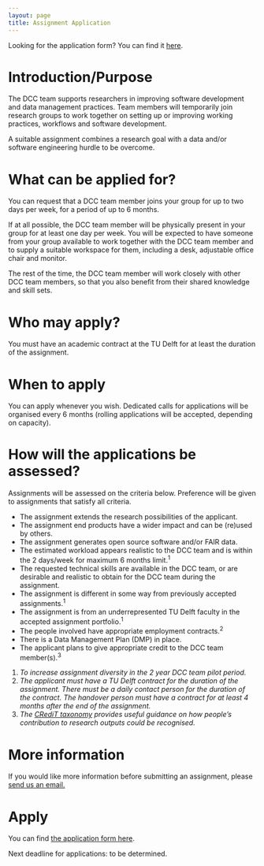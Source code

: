 ```yaml
---
layout: page
title: Assignment Application
---
```


Looking for the application form? You can find it [here](https://forms.office.com/Pages/ResponsePage.aspx?id=TVJuCSlpMECM04q0LeCIe9bK9RlghsdLqSsK-LbEAcRUQUZQTkMxTVY5Sk5RQlU4OFpDR1g0UVBEOS4u).

# Introduction/Purpose 

The DCC team supports researchers in improving software development and data management practices. Team members will temporarily join research groups to work together on setting up or improving working practices, workflows and software development. 

A suitable assignment combines a research goal with a data and/or software engineering hurdle to be overcome. 

# What can be applied for? 

You can request that a DCC team member joins your group for up to two days per week, for a period of up to 6 months. 

If at all possible, the DCC team member will be physically present in your group for at least one day per week. You will be expected to have someone from your group available to work together with the DCC team member and to supply a suitable workspace for them, including a desk, adjustable office chair and monitor. 

The rest of the time, the DCC team member will work closely with other DCC team members, so that you also benefit from their shared knowledge and skill sets. 

# Who may apply? 

You must have an academic contract at the TU Delft for at least the duration of the assignment. 

# When to apply 

You can apply whenever you wish. Dedicated calls for applications will be organised every 6 months (rolling applications will be accepted, depending on capacity). 

# How will the applications be assessed? 

Assignments will be assessed on the criteria below. Preference will be given to assignments that satisfy all criteria. 

- The assignment extends the research possibilities of the applicant. 
- The assignment end products have a wider impact and can be (re)used by others. 
- The assignment generates open source software and/or FAIR data. 
- The estimated workload appears realistic to the DCC team and is within the 2 days/week for maximum 6 months limit.<sup>1</sup> 
- The requested technical skills are available in the DCC team, or are desirable and realistic to obtain for the DCC team during the assignment. 
- The assignment is different in some way from previously accepted assignments.<sup>1</sup>
- The assignment is from an underrepresented TU Delft faculty in the accepted assignment portfolio.<sup>1</sup>
- The people involved have appropriate employment contracts.<sup>2</sup>
- There is a Data Management Plan (DMP) in place. 
- The applicant plans to give appropriate credit to the DCC team member(s).<sup>3</sup>

1. *To increase assignment diversity in the 2 year DCC team pilot period.*
2. *The applicant must have a TU Delft contract for the duration of the assignment. There must be a daily contact person for the duration of the contract. The handover person must have a contract for at least 4 months after the end of the assignment.*
3. *The [CRediT taxonomy](https://www.casrai.org/credit.html) provides useful guidance on how people’s contribution to research outputs could be recognised.*
 

# More information 

If you would like more information before submitting an assignment, please [send us an email.](mailto:dcc@tudelft.nl)

# Apply 

You can find [the application form here](https://forms.office.com/Pages/ResponsePage.aspx?id=TVJuCSlpMECM04q0LeCIe9bK9RlghsdLqSsK-LbEAcRUQUZQTkMxTVY5Sk5RQlU4OFpDR1g0UVBEOS4u).

Next deadline for applications: to be determined.
